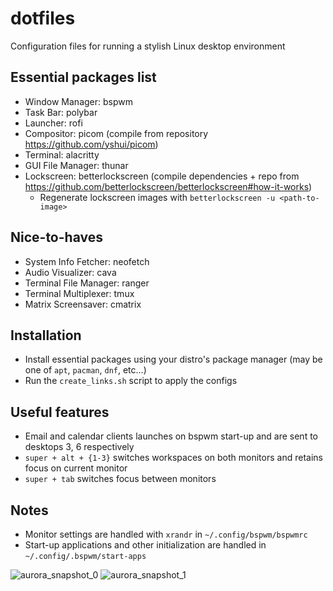 # dotfiles

Configuration files for running a stylish Linux desktop environment

## Essential packages list
- Window Manager: bspwm
- Task Bar: polybar
- Launcher: rofi
- Compositor: picom (compile from repository https://github.com/yshui/picom)
- Terminal: alacritty
- GUI File Manager: thunar
- Lockscreen: betterlockscreen (compile dependencies + repo from https://github.com/betterlockscreen/betterlockscreen#how-it-works)
    - Regenerate lockscreen images with `betterlockscreen -u <path-to-image>`

## Nice-to-haves
- System Info Fetcher: neofetch
- Audio Visualizer: cava
- Terminal File Manager: ranger
- Terminal Multiplexer: tmux
- Matrix Screensaver: cmatrix

## Installation
- Install essential packages using your distro's package manager (may be one of `apt`, `pacman`, `dnf`, etc...)
- Run the `create_links.sh` script to apply the configs

## Useful features
- Email and calendar clients launches on bspwm start-up and are sent to desktops 3, 6 respectively
- `super + alt + {1-3}` switches workspaces on both monitors and retains focus on current monitor
- `super + tab` switches focus between monitors

## Notes
- Monitor settings are handled with `xrandr` in `~/.config/bspwm/bspwmrc`
- Start-up applications and other initialization are handled in `~/.config/.bspwm/start-apps`

![aurora_snapshot_0](https://user-images.githubusercontent.com/46363213/137676878-387c8ac1-02e5-4858-b7dc-16a98bdf6e66.png)
![aurora_snapshot_1](https://user-images.githubusercontent.com/46363213/137676883-bcaee77a-c1ed-46c9-bbf5-1b64d2d619b9.png)
